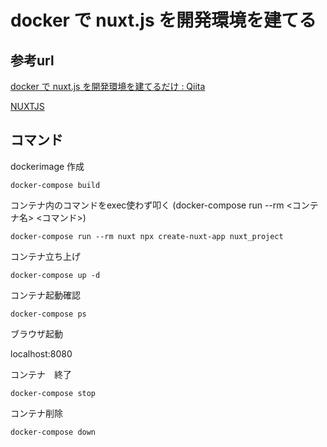 # docker で nuxt.js を開発環境を建てる

## 参考url

[docker で nuxt.js を開発環境を建てるだけ : Qiita](https://qiita.com/kitsuki00/items/ed51dbb254bcc6c94fbd)

[NUXTJS](https://ja.nuxtjs.org/)

## コマンド

 dockerimage 作成 

```shell
docker-compose build 
```

コンテナ内のコマンドをexec使わず叩く
(docker-compose run --rm <コンテナ名> <コマンド>)
```shell
docker-compose run --rm nuxt npx create-nuxt-app nuxt_project
```
コンテナ立ち上げ
```shell
docker-compose up -d
```
コンテナ起動確認
```shell
docker-compose ps
```
ブラウザ起動

localhost:8080

コンテナ　終了
```shell
docker-compose stop
```

コンテナ削除
```shell
docker-compose down
```

